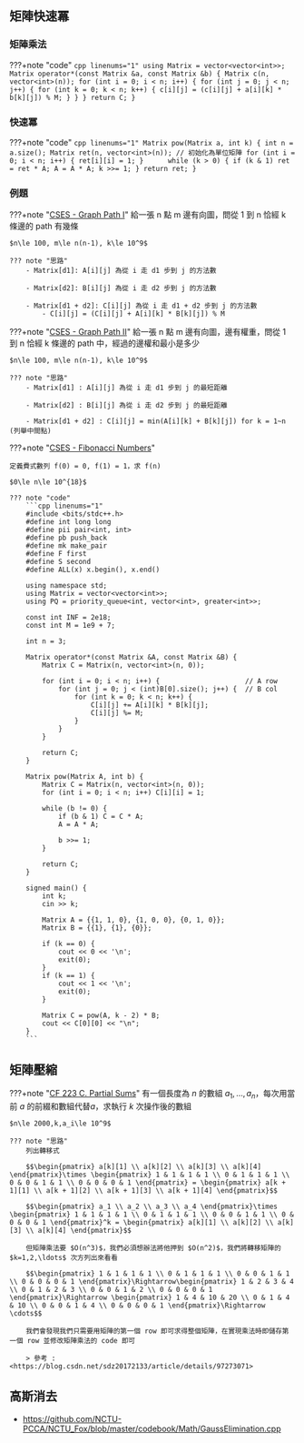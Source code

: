 ## 矩陣快速冪

### 矩陣乘法

???+note "code"
    ```cpp linenums="1"
    using Matrix = vector<vector<int>>;
    Matrix operator*(const Matrix &a, const Matrix &b) {
        Matrix c(n, vector<int>(n));
        for (int i = 0; i < n; i++) {
            for (int j = 0; j < n; j++) {
                for (int k = 0; k < n; k++) {
                    c[i][j] = (c[i][j] + a[i][k] * b[k][j]) % M;
                }
            }
        }
        return C;
    }
    ```

### 快速冪

???+note "code"
    ```cpp linenums="1"
    Matrix pow(Matrix a, int k) {
        int n = a.size();
        Matrix ret(n, vector<int>(n));
        // 初始化為單位矩陣
        for (int i = 0; i < n; i++) {
        	ret[i][i] = 1;
        }     
        while (k > 0) {
            if (k & 1) ret = ret * A;
            A = A * A;
            k >>= 1;
        }
        return ret;
    }
    ```

### 例題

???+note "[CSES - Graph Path I](https://cses.fi/problemset/task/1723)"
	給一張 n 點 m 邊有向圖，問從 1 到 n 恰經 k 條邊的 path 有幾條
	
	$n\le 100, m\le n(n-1), k\le 10^9$
	
	??? note "思路"
		- Matrix[d1]: A[i][j] 為從 i 走 d1 步到 j 的方法數

        - Matrix[d2]: B[i][j] 為從 i 走 d2 步到 j 的方法數

        - Matrix[d1 + d2]: C[i][j] 為從 i 走 d1 + d2 步到 j 的方法數
            - C[i][j] = (C[i][j] + A[i][k] * B[k][j]) % M
		
???+note "[CSES - Graph Path II](https://cses.fi/problemset/task/1724)"
	給一張 n 點 m 邊有向圖，邊有權重，問從 1 到 n 恰經 k 條邊的 path 中，經過的邊權和最小是多少
	
	$n\le 100, m\le n(n-1), k\le 10^9$
	
	??? note "思路"
        - Matrix[d1] : A[i][j] 為從 i 走 d1 步到 j 的最短距離

        - Matrix[d2] : B[i][j] 為從 i 走 d2 步到 j 的最短距離

        - Matrix[d1 + d2] : C[i][j] = min(A[i][k] + B[k][j]) for k = 1~n (列舉中間點)

???+note "[CSES - Fibonacci Numbers](https://cses.fi/problemset/task/1722/)"
	
	定義費式數列 f(0) = 0, f(1) = 1，求 f(n)
	
	$0\le n\le 10^{18}$
    
    ??? note "code"
        ```cpp linenums="1"
        #include <bits/stdc++.h>
        #define int long long
        #define pii pair<int, int>
        #define pb push_back
        #define mk make_pair
        #define F first
        #define S second
        #define ALL(x) x.begin(), x.end()

        using namespace std;
        using Matrix = vector<vector<int>>;
        using PQ = priority_queue<int, vector<int>, greater<int>>;

        const int INF = 2e18;
        const int M = 1e9 + 7;

        int n = 3;

        Matrix operator*(const Matrix &A, const Matrix &B) {
            Matrix C = Matrix(n, vector<int>(n, 0));

            for (int i = 0; i < n; i++) {                     // A row
                for (int j = 0; j < (int)B[0].size(); j++) {  // B col
                    for (int k = 0; k < n; k++) {
                        C[i][j] += A[i][k] * B[k][j];
                        C[i][j] %= M;
                    }
                }
            }

            return C;
        }

        Matrix pow(Matrix A, int b) {
            Matrix C = Matrix(n, vector<int>(n, 0));
            for (int i = 0; i < n; i++) C[i][i] = 1;

            while (b != 0) {
                if (b & 1) C = C * A;
                A = A * A;

                b >>= 1;
            }

            return C;
        }

        signed main() {
            int k;
            cin >> k;

            Matrix A = {{1, 1, 0}, {1, 0, 0}, {0, 1, 0}};
            Matrix B = {{1}, {1}, {0}};

            if (k == 0) {
                cout << 0 << '\n';
                exit(0);
            }
            if (k == 1) {
                cout << 1 << '\n';
                exit(0);
            }

            Matrix C = pow(A, k - 2) * B;
            cout << C[0][0] << "\n";
        }
        ```

## 矩陣壓縮

???+note "[CF 223 C. Partial Sums](https://codeforces.com/contest/223/problem/C)"
	有一個長度為 $n$ 的數組 $a_1,\ldots ,a_n$，每次用當前 $a$ 的前綴和數組代替$a$，求執行 $k$ 次操作後的數組
	
	$n\le 2000,k,a_i\le 10^9$
	
	??? note "思路"
		列出轉移式
	
		$$\begin{pmatrix} a[k][1] \\ a[k][2] \\ a[k][3] \\ a[k][4] \end{pmatrix}\times \begin{pmatrix} 1 & 1 & 1 & 1 \\ 0 & 1 & 1 & 1 \\ 0 & 0 & 1 & 1 \\ 0 & 0 & 0 & 1 \end{pmatrix} = \begin{pmatrix} a[k + 1][1] \\ a[k + 1][2] \\ a[k + 1][3] \\ a[k + 1][4] \end{pmatrix}$$
		
		$$\begin{pmatrix} a_1 \\ a_2 \\ a_3 \\ a_4 \end{pmatrix}\times \begin{pmatrix} 1 & 1 & 1 & 1 \\ 0 & 1 & 1 & 1 \\ 0 & 0 & 1 & 1 \\ 0 & 0 & 0 & 1 \end{pmatrix}^k = \begin{pmatrix} a[k][1] \\ a[k][2] \\ a[k][3] \\ a[k][4] \end{pmatrix}$$
		
		但矩陣乘法要 $O(n^3)$，我們必須想辦法將他押到 $O(n^2)$，我們將轉移矩陣的 $k=1,2,\ldots$ 次方列出來看看
		
		$$\begin{pmatrix} 1 & 1 & 1 & 1 \\ 0 & 1 & 1 & 1 \\ 0 & 0 & 1 & 1 \\ 0 & 0 & 0 & 1 \end{pmatrix}\Rightarrow\begin{pmatrix} 1 & 2 & 3 & 4 \\ 0 & 1 & 2 & 3 \\ 0 & 0 & 1 & 2 \\ 0 & 0 & 0 & 1 \end{pmatrix}\Rightarrow \begin{pmatrix} 1 & 4 & 10 & 20 \\ 0 & 1 & 4 & 10 \\ 0 & 0 & 1 & 4 \\ 0 & 0 & 0 & 1 \end{pmatrix}\Rightarrow \cdots$$
		
		我們會發現我們只需要用矩陣的第一個 row 即可求得整個矩陣，在實現乘法時即儲存第一個 row 並修改矩陣乘法的 code 即可
		
		> 參考 : <https://blog.csdn.net/sdz20172133/article/details/97273071>

## 高斯消去

- <https://github.com/NCTU-PCCA/NCTU_Fox/blob/master/codebook/Math/GaussElimination.cpp>
